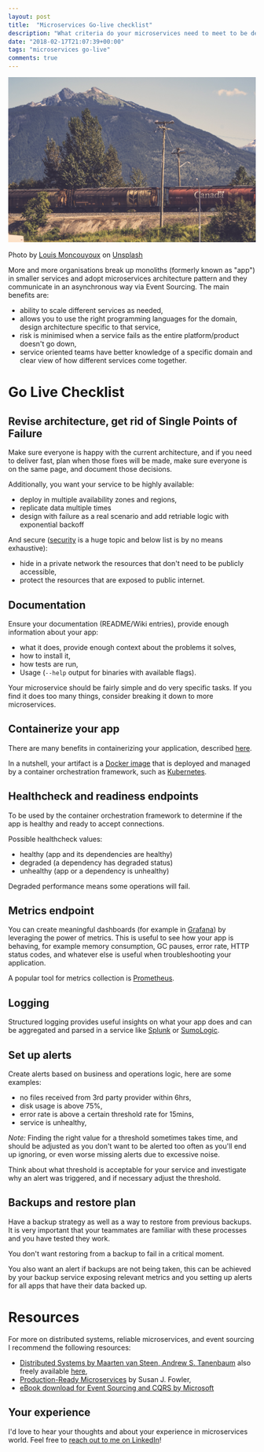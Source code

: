 ```yaml
---
layout: post
title:  "Microservices Go-live checklist"
description: "What criteria do your microservices need to meet to be deployed?"
date: "2018-02-17T21:07:39+00:00"
tags: "microservices go-live"
comments: true
---
```


![Microservices Go-live checklist](/assets/images/posts/microservices-go-live-checklist.jpg "Microservices Go-live checklist")

Photo by [Louis Moncouyoux](https://unsplash.com/@louis_moncouyoux?utm_source=unsplash&utm_medium=referral&utm_content=creditCopyText) on [Unsplash](https://unsplash.com/search/photos/perfect?utm_source=unsplash&utm_medium=referral&utm_content=creditCopyText)

More and more organisations break up monoliths (formerly known as "app") in smaller services
and adopt microservices architecture pattern and they communicate in an asynchronous way via Event Sourcing. The main benefits are:

* ability to scale different services as needed,
* allows you to use the right programming languages for the domain, design architecture specific to that service,
* risk is minimised when a service fails as the entire platform/product doesn't go down,
* service oriented teams have better knowledge of a specific domain and clear view of how different services come together.

# Go Live Checklist

## Revise architecture, get rid of Single Points of Failure

Make sure everyone is happy with the current architecture, and if you need to deliver fast,
plan when those fixes will be made, make sure everyone is on the same page, and document those decisions.

Additionally, you want your service to be highly available:

* deploy in multiple availability zones and regions,
* replicate data multiple times
* design with failure as a real scenario and add retriable logic with exponential backoff

And secure ([security](https://www.owasp.org/index.php/Top_10_2013-Top_10) is a huge topic and below list is by no means exhaustive):

* hide in a private network the resources that don't need to be publicly accessible,
* protect the resources that are exposed to public internet.

## Documentation

Ensure your documentation (README/Wiki entries), provide enough information about your app:

* what it does, provide enough context about the problems it solves,
* how to install it,
* how tests are run,
* Usage (`--help` output for binaries with available flags).

Your microservice should be fairly simple and do very specific tasks. If you find it does
too many things, consider breaking it down to more microservices.

## Containerize your app

There are many benefits in containerizing your application, described [here](https://cloud.google.com/containers/).

In a nutshell, your artifact is a [Docker image](https://www.docker.com/) that is deployed and managed by a container orchestration framework, such as [Kubernetes](https://kubernetes.io).

## Healthcheck and readiness endpoints

To be used by the container orchestration framework to determine if the app is healthy and
ready to accept connections.

Possible healthcheck values:

* healthy (app and its dependencies are healthy)
* degraded (a dependency has degraded status)
* unhealthy (app or a dependency is unhealthy)

Degraded performance means some operations will fail.

## Metrics endpoint

You can create meaningful dashboards (for example in [Grafana](https://grafana.com/)) by
leveraging the power of metrics. This is useful to see how your app is behaving, for example
memory consumption, GC pauses, error rate, HTTP status codes, and whatever else is useful
when troubleshooting your application.

A popular tool for metrics collection is [Prometheus](https://prometheus.io/).

## Logging

Structured logging provides useful insights on what your app does and can be aggregated and parsed in a
service like [Splunk](https://www.splunk.com/) or [SumoLogic](https://www.sumologic.com/).

## Set up alerts

Create alerts based on business and operations logic, here are some examples:

* no files received from 3rd party provider within 6hrs,
* disk usage is above 75%,
* error rate is above a certain threshold rate for 15mins,
* service is unhealthy,

_Note:_ Finding the right value for a threshold sometimes takes time, and should be
adjusted as you don't want to be alerted too often as you'll end up ignoring, or even worse
missing alerts due to excessive noise.

Think about what threshold is acceptable for your service and investigate why an alert was
triggered, and if necessary adjust the threshold.

## Backups and restore plan

Have a backup strategy as well as a way to restore from previous backups. It is very
important that your teammates are familiar with these processes and you have tested they
work.

You don't want restoring from a backup to fail in a critical moment.

You also want an alert if backups are not being taken, this can be achieved by your backup
service exposing relevant metrics and you setting up alerts for all apps that have their
data backed up.

# Resources

For more on distributed systems, reliable microservices, and event sourcing I recommend the following resources:

* [Distributed Systems by Maarten van Steen,‎ Andrew S. Tanenbaum](https://www.amazon.co.uk/Distributed-Systems-Maarten-van-Steen/dp/1543057381) also freely available [here](https://www.distributed-systems.net/index.php/books/distributed-systems-3rd-edition-2017/ds3-sneak-preview/),
* [Production-Ready Microservices](http://shop.oreilly.com/product/0636920053675.do) by Susan J. Fowler,
* [eBook download for Event Sourcing and CQRS by Microsoft](https://www.microsoft.com/en-gb/download/details.aspx?id=34774)

## Your experience

I'd love to hear your thoughts and about your experience in microservices world. Feel free to [reach out to me on LinkedIn](https://www.linkedin.com/in/george-g-279883115/)!
